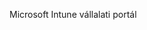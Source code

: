 <Token xmlns:xlink="http://www.w3.org/1999/xlink">Microsoft Intune vállalati portál</Token>

<!--HONumber=Jun16_HO4-->


